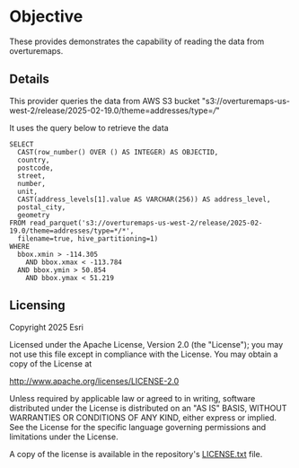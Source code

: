 # Objective
These provides demonstrates the capability of reading the data from overturemaps. 

## Details
This provider queries the data from AWS S3 bucket "s3://overturemaps-us-west-2/release/2025-02-19.0/theme=addresses/type=*/*" 

It uses the query below to retrieve the data 

```
SELECT
  CAST(row_number() OVER () AS INTEGER) AS OBJECTID,
  country,
  postcode,
  street,
  number,
  unit,
  CAST(address_levels[1].value AS VARCHAR(256)) AS address_level,
  postal_city,
  geometry
FROM read_parquet('s3://overturemaps-us-west-2/release/2025-02-19.0/theme=addresses/type=*/*', 
  filename=true, hive_partitioning=1)
WHERE 
  bbox.xmin > -114.305
	AND bbox.xmax < -113.784
  AND bbox.ymin > 50.854 
	AND bbox.ymax < 51.219
```

## Licensing

Copyright 2025 Esri

Licensed under the Apache License, Version 2.0 (the "License");
you may not use this file except in compliance with the License.
You may obtain a copy of the License at

   http://www.apache.org/licenses/LICENSE-2.0

Unless required by applicable law or agreed to in writing, software
distributed under the License is distributed on an "AS IS" BASIS,
WITHOUT WARRANTIES OR CONDITIONS OF ANY KIND, either express or implied.
See the License for the specific language governing permissions and
limitations under the License.

A copy of the license is available in the repository's [LICENSE.txt](LICENSE.txt?raw=true) file.